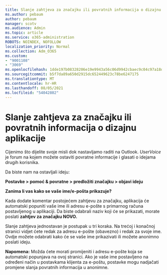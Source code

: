 ```yaml
---
title: Slanje zahtjeva za značajku ili povratnih informacija o dizajnu aplikacije
ms.author: pebaum
author: pebaum
manager: scotv
ms.audience: Admin
ms.topic: article
ms.service: o365-administration
ROBOTS: NOINDEX, NOFOLLOW
localization_priority: Normal
ms.collection: Adm_O365
ms.custom:
- "9001108"
- "3069"
ms.openlocfilehash: 1dde197b08328206e19e9943a56c06d9942cbaec9c04c97a18dcc821c822ff16
ms.sourcegitcommit: b5f7da89a650d2915dc652449623c78be6247175
ms.translationtype: MT
ms.contentlocale: hr-HR
ms.lasthandoff: 08/05/2021
ms.locfileid: "54042802"
---
```

# <a name="leave-a-feature-request-or-feedback-on-app-design"></a>Slanje zahtjeva za značajku ili povratnih informacija o dizajnu aplikacije

Cijenimo što dijelite svoje misli dok nastavljamo raditi na Outlook. *UserVoice* je forum na kojem možete ostaviti povratne informacije i glasati o idejama drugih korisnika.  

Da biste nam na ostavljali ideju: 

**Postavke > pomoć & povratne > predložiti značajku > objavi ideju** 

**Zanima li vas kako se vaše ime/e-pošta prikazuje?**

Kada dodate komentar postojećem zahtjevu za značajku, aplikacija će automatski popuniti vaše ime ili adresu e-pošte s primarnog računa postavljenog u aplikaciji. Da biste odabrali naziv koji će se prikazati, morate poslati **zahtjev za značajku NOVO.** 

Slanje zahtjeva jednostavan je postupak u tri koraka. Na trećoj i konačnoj stranici vidjet ćete redak za adresu e-pošte (obavezno) i redak za svoje ime. Ovdje možete odabrati kako će se vaše ime prikazivati ili možete anonimno poslati ideju. 

**Napomena:** Možda ćete morati promijeniti i adresu e-pošte koja se automatski popunjava na ovoj stranici. Ako je vaše ime postavljeno na određeni način u postavkama klijenta za e-poštu, postavke mogu nadjačati promjene slanja povratnih informacija u anonimne. 
